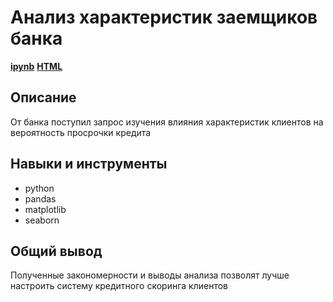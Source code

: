 # Анализ характеристик заемщиков банка
[**ipynb**](https://github.com/GreyTaco/Portfolio/blob/main/Bank%20debt%20factors/10_bank_debt_factors_alt.ipynb)
[**HTML**](https://github.com/GreyTaco/Portfolio/blob/main/Bank%20debt%20factors/10_bank_debt_factors_alt.html)

## Описание
От банка поступил запрос изучения влияния характеристик клиентов на вероятность просрочки кредита
## Навыки и инструменты
- python 
- pandas 
- matplotlib 
- seaborn
## Общий вывод
Полученные закономерности и выводы анализа позволят лучше настроить систему кредитного скоринга клиентов

